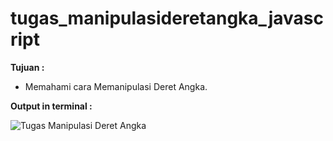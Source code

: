# tugas_manipulasideretangka_javascript

<b>Tujuan : </b>
<ul>
  <li>Memahami cara Memanipulasi Deret Angka.</li>
</ul>

<b>Output in terminal : </b>

![Tugas Manipulasi Deret Angka](https://user-images.githubusercontent.com/92837751/184507497-9b6ff755-2fa6-469e-bc9e-6acb5e21525f.jpg)
